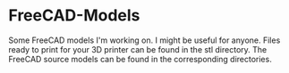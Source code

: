 # FreeCAD-Models

Some FreeCAD models I'm working on. I might be useful for anyone. Files ready to print for your 3D printer can be found in the stl directory. The FreeCAD source models can be found in the corresponding directories.
